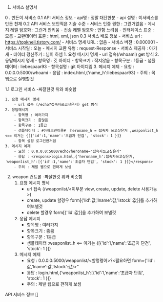 1. 서비스 설명서 

0 . 만든이 서비스 
    0.1 API 서비스 정보
        - api명  : 정말 대단한분
        - api 설명 : 이서비스를 만든 천재
    0.2 API 서비스 보안적욘 기술 수준
        - 서비스 인증 권한 : 그런거없음
        - 메시지 레벨 암호화 : 그런거 안키움
        - 전송 레벨 암호화 : 안함 느려짐
        - 인터페이스 표준 : 모름
        - 교환데이터 표쥰 : html, xml, json
    0.3 서비스 배포 정보 
        - 서비스 url : https://topknell.tistory.com/
        - 서비스 명세 URL : 없음
        - 서비스 버전 : 0.000001
        - 서비스 시작일 : 오늘
        - 메시지 교환 유형 : request-Response
        - 서비스 제공자 : 아기새
        - 데이터 갱신주기 : 님이 하셈
    1. 요청 메시지 명세
        -  url 접속(/whoami) get 방식
    2. 응답메시지 명세
        - 항목명 : 깃 아이디 
        - 항목크기 : 작지않음
        - 항목구분 : 1등급
        - 샘플데이터 : liebespaar93
        - 항목설명 : git 아이디임
    3. 메시지 예제
        - 요청 : 0.0.0.0:5000/whoami
        - 응답 : <respons>index.html,{'name_h':liebespaar93}</respons>
        - 주의 : 꼭 웹으로 실행할것

1.1 로그인 서비스
    -짜잘한것 위와 비슷함

    1. 요청 메시지 명세
        - url 접속 (/echo?접속자쓰고싶은거) get 방식
    2. 응답메시지
        - 항목명 : 여러가지
        - 항목크기 : 좀많음
        - 항목구분 : 1등급
        - 샘플데이터 : #아까보넨이름#  heroname_h = 접속자 쓰고싶은거 ,weaponlist_h <== 이거는 {[{'id':1,'name':'초급자 단검', 'stock': 1 }]}
        - 항목 설정 로그인한거임
    3. 메시지 예제
        - 요청 : 0.0.0.0:5000/echo?heroname="접속자쓰고싶은거"
        - 응답 : <respons>login.html,{'heroname_h':접속자쓰고싶은거, 'weaponlist_h':[{'id':1,'name':'초급자 단검', 'stock': 1 }]}</respons>
        - 주의 : 제발 웹으로 편하게 보셈
        
2. weapon 컨트롤
    -짜잘한것 위와 비슷함
    1. 요청 메시지 명세
        - url 접속 (/weaponlist/<이부분 view, create, update, delete 사용가능>)
        - create, update 할경우  form[{'lid':값,'lname':값,'lstock':값}]를 추가하여보넬것
        - delete 할경우 form[{'lid':값}]을 추가하여 보넬것
    2. 응답 메시지 
        - 항목명 : 여러가지
        - 항목크기 : 좀큼
        - 항목구분 : 1등급
        - 샘플데이터 :weaponlist_h <== 이거는 {[{'id':1,'name':'초급자 단검', 'stock': 1 }]}
    3. 메시지 예제
        - 요청 : 0.0.0.0:5000/weaponlist/<할명령어>?<필요하면 form={'lid':값,'lname':값,'lstock':값}>"
        - 응답 : <respons>login.html,{'weaponlist_h':[{'id':1,'name':'초급자 단검', 'stock': 1 }]}</respons>
        - 주의 : 제발 웹으로 편하게 보셈

API 서비스 정보 []